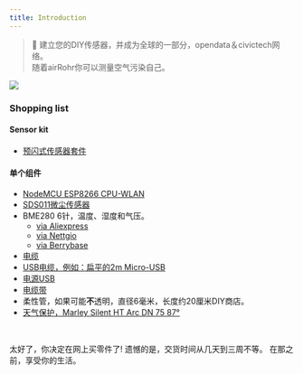 ```yaml
---
title: Introduction
---
```

> 🚧 建立您的DIY传感器，并成为全球的一部分，opendata＆civictech网络。<br> 随着airRohr你可以测量空气污染自己。


<img src="../docs/airrohr/particulate-matter-air-quality-sensor-kit.jpeg" loading="lazy"/>

### Shopping list
#### Sensor kit
* [预闪式传感器套件](https://nettigo.euproductsluftdaten-org-pl-kit-sds011-bme280)


#### 单个组件
* [NodeMCU ESP8266 CPU-WLAN](https://www.aliexpress.com/wholesale?groupsort=1&SortType=price_asc&SearchText=nodemcu+v3+esp8266+ch340)
* [SDS011微尘传感器](http://www.aliexpress.comwholesale?groupsort=1&amp;SortType=price_asc&amp;SearchText=sds011)
* BME280 6针，温度、湿度和气压。
  - [via Aliexpress](https://www.aliexpress.com/wholesale?catId=0&initiative_id=SB_20200308040440&SearchText=bme280+-5V+%2B3.3V)
  - [via Nettgio](https://nettigo.eu/products/module-pressure-humidity-and-temperature-sensor-bosch-bme280)
  - [via Berrybase](https://www.berrybase.de/bauelemente/sensoren-module/feuchtigkeit/bme680-breakout-board-4in1-sensor-f-252-r-temperatur-luftfeuchtigkeit-luftdruck-und-luftg-252-t)
* [电缆](http://www.aliexpress.com/wholesale?groupsort=1&SortType=price_asc&SearchText=Dupont+cable+20cm+female-female)
* [USB电缆，例如：扁平的2m Micro-USB](https://www.aliexpress.com/wholesale?catId=0&initiative_id=SB_20200308040708&SearchText=micro+usb+flat+cable+2m)
* [电源USB](https://www.aliexpress.com/wholesale?catId=0&initiative_id=SB_20200308040834&SearchText=single+micro+usb+eu+power+supply)
* [电缆带](https://www.aliexpress.com/wholesale?catId=0&initiative_id=SB_20200308040852&SearchText=cable+straps)
* 柔性管，如果可能**不**透明，直径6毫米，长度约20厘米DIY商店。
* [天气保护，Marley Silent HT Arc DN 75 87°](https://www.bauhaus.info/rohrsysteme/marley-ht-bogen-/p/13625028)

<br>

太好了，你决定在网上买零件了!
遗憾的是，交货时间从几天到三周不等。
在那之前，享受你的生活️。
